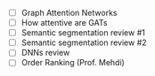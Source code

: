 - [ ] Graph Attention Networks
- [ ] How attentive are GATs
- [ ] Semantic segmentation review #1
- [ ] Semantic segmentation review #2
- [ ] DNNs review
- [ ] Order Ranking (Prof. Mehdi)